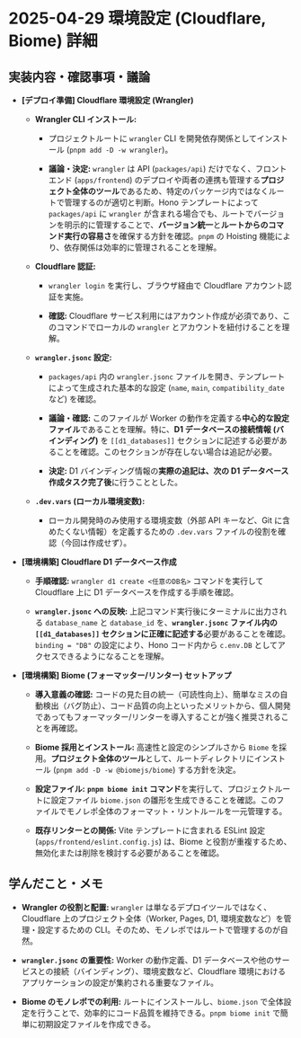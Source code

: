 # 2025-04-29 環境設定 (Cloudflare, Biome) 詳細

## 実装内容・確認事項・議論

- **\[デプロイ準備\] Cloudflare 環境設定 (Wrangler)**

  - **Wrangler CLI インストール:**

    - プロジェクトルートに `wrangler` CLI を開発依存関係としてインストール (`pnpm add -D -w wrangler`)。

    - **議論・決定:** `wrangler` は API (`packages/api`) だけでなく、フロントエンド (`apps/frontend`) のデプロイや両者の連携も管理する**プロジェクト全体のツール**であるため、特定のパッケージ内ではなくルートで管理するのが適切と判断。Hono テンプレートによって `packages/api` に `wrangler` が含まれる場合でも、ルートでバージョンを明示的に管理することで、**バージョン統一**と**ルートからのコマンド実行の容易さ**を確保する方針を確認。`pnpm` の Hoisting 機能により、依存関係は効率的に管理されることを理解。

  - **Cloudflare 認証:**

    - `wrangler login` を実行し、ブラウザ経由で Cloudflare アカウント認証を実施。

    - **確認:** Cloudflare サービス利用にはアカウント作成が必須であり、このコマンドでローカルの `wrangler` とアカウントを紐付けることを理解。

  - **`wrangler.jsonc` 設定:**

    - `packages/api` 内の `wrangler.jsonc` ファイルを開き、テンプレートによって生成された基本的な設定 (`name`, `main`, `compatibility_date` など) を確認。

    - **議論・確認:** このファイルが Worker の動作を定義する**中心的な設定ファイル**であることを理解。特に、**D1 データベースの接続情報 (バインディング)** を `[[d1_databases]]` セクションに記述する必要があることを確認。このセクションが存在しない場合は追記が必要。

    - **決定:** D1 バインディング情報の**実際の追記は、次の D1 データベース作成タスク完了後**に行うこととした。

  - **`.dev.vars` (ローカル環境変数):**

    - ローカル開発時のみ使用する環境変数（外部 API キーなど、Git に含めたくない情報）を定義するための `.dev.vars` ファイルの役割を確認（今回は作成せず）。

- **\[環境構築\] Cloudflare D1 データベース作成**

  - **手順確認:** `wrangler d1 create <任意のDB名>` コマンドを実行して Cloudflare 上に D1 データベースを作成する手順を確認。

  - **`wrangler.jsonc` への反映:** 上記コマンド実行後にターミナルに出力される `database_name` と `database_id` を、**`wrangler.jsonc` ファイル内の `[[d1_databases]]` セクションに正確に記述する**必要があることを確認。`binding = "DB"` の設定により、Hono コード内から `c.env.DB` としてアクセスできるようになることを理解。

- **\[環境構築\] Biome (フォーマッター/リンター) セットアップ**

  - **導入意義の確認:** コードの見た目の統一（可読性向上）、簡単なミスの自動検出（バグ防止）、コード品質の向上といったメリットから、個人開発であってもフォーマッター/リンターを導入することが強く推奨されることを再確認。

  - **Biome 採用とインストール:** 高速性と設定のシンプルさから `Biome` を採用。**プロジェクト全体のツール**として、ルートディレクトリにインストール (`pnpm add -D -w @biomejs/biome`) する方針を決定。

  - **設定ファイル:** **`pnpm biome init` コマンド**を実行して、プロジェクトルートに設定ファイル `biome.json` の雛形を生成できることを確認。このファイルでモノレポ全体のフォーマット・リントルールを一元管理する。

  - **既存リンターとの関係:** Vite テンプレートに含まれる ESLint 設定 (`apps/frontend/eslint.config.js`) は、Biome と役割が重複するため、無効化または削除を検討する必要があることを確認。

## 学んだこと・メモ

- **Wrangler の役割と配置:** `wrangler` は単なるデプロイツールではなく、Cloudflare 上のプロジェクト全体（Worker, Pages, D1, 環境変数など）を管理・設定するための CLI。そのため、モノレポではルートで管理するのが自然。

- **`wrangler.jsonc` の重要性:** Worker の動作定義、D1 データベースや他のサービスとの接続（バインディング）、環境変数など、Cloudflare 環境におけるアプリケーションの設定が集約される重要なファイル。

- **Biome のモノレポでの利用:** ルートにインストールし、`biome.json` で全体設定を行うことで、効率的にコード品質を維持できる。`pnpm biome init` で簡単に初期設定ファイルを作成できる。
